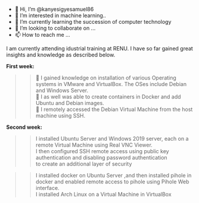 - 👋 Hi, I’m @kanyesigyesamuel86
- 👀 I’m interested in machine learning..
- 🌱 I’m currently learning the succession of computer technology
- 💞️ I’m looking to collaborate on ...
- 📫 How to reach me ...

I am currently attending idustrial training at RENU. I have so far gained great insights and knowledge as described below.  


**First week:**
>>🌱 I gained knowledge on installation of various Operating systems in VMware and VirtualBox. The OSes include Debian and Windows Server.  
>>🌱 I as well was able to create containers in Docker and add Ubuntu and Debian images.   
>>🌱 I remotely accessed the Debian Virtual Machine from the host machine using SSH.  


**Second week:**
>>I installed Ubuntu Server and Windows 2019 server, each on a remote Virtual Machine using Real VNC Viewer.  
>>I then configured SSH remote access using public key authentication and disabling password authentication  
>>to create an additional layer of security

>>I  installed docker on Ubuntu Server ,and then installed pihole in docker and enabled remote access to pihole using Pihole Web interface.  
>>I  installed Arch Linux on a Virtual Machine in VirtualBox
<!---
kanyesigyesamuel86/kanyesigyesamuel86 is a ✨ special ✨ repository because its `README.md` (this file) appears on your GitHub profile.
You can click the Preview link to take a look at your changes.
--->
